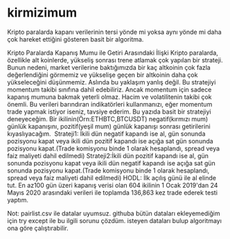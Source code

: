 # kirmizimum
Kripto paralarda kapanı verilerinin tersi yönde mi yoksa aynı yönde mi daha çok hareket ettiğini gösteren basit bir algoritma.

Kripto Paralarda Kapanış Mumu ile Getiri Arasındaki İlişki
Kripto paralarda, özellikle alt koinlerde, yükseliş sonrası trene atlamak çok yapılan bir strateji. Bunun nedeni, market verilerine baktığımızda bir kaç altkoinin çok fazla değerlendiğini görmemiz ve yükselişe geçen bir altkoinin daha çok yükseleceğini düşünmemiz. Aslında bu yaklaşım yanlış değil. Bu stratejiyi momentum takibi sınıfına dahil edebiliriz. Ancak momentum için sadece kapanış mumuna bakmak yeterli olmaz. Hacim ve volatilitenin takibi çok önemli. Bu verileri barındıran indikatörleri kullanmanızı, eğer momentum trade yapmak istiyor iseniz, tavsiye ederim.
Bu yazıda basit bir stratejiyi deneyeceğim. Bir ikilinin(Örn:ETHBTC,BTCUSDT) negatif(kırmızı mum) günlük kapanışını, pozitif(yeşil mum) günlük kapanışı sonrası getirilerini kıyaslıyacağım. 
Strateji1: İkili dün negatif kapandı ise al, gün sonunda pozisyonu kapat veya ikili dün pozitif kapandı ise açığa sat gün sonunda pozisyonu kapat.(Trade komisyonu binde 1 olarak hesaplandı, spread veya faiz maliyeti dahil edilmedi)
Strateji2:İkili dün pozitif kapandı ise al, gün sonunda pozisyonu kapat veya ikili dün negatif kapandı ise açığa sat gün sonunda pozisyonu kapat.(Trade komisyonu binde 1 olarak hesaplandı, spread veya faiz maliyeti dahil edilmedi)
HODL: İlk açılış günü ile al elinde tut.
En az100 gün üzeri kapanış verisi olan 604 ikilinin 1 Ocak 2019'dan 24 Mayıs 2020 arasındaki verileri ile toplamda 136,863 kez trade ederek testi yaptım.

Not: pairlist.csv ile datalar uyumsuz. githuba bütün dataları ekleyemediğim için try except ile bu ilgili sorunu çözdüm. isteyen dataları bulup algoritmayı ona göre çalıştırabilir.
